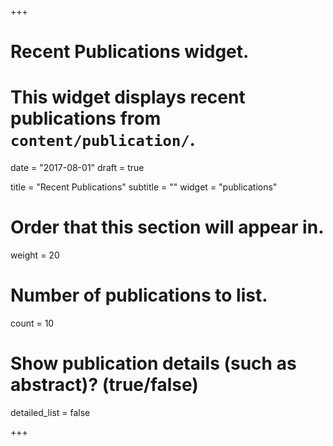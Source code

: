 +++
# Recent Publications widget.
# This widget displays recent publications from `content/publication/`.

date = "2017-08-01"
draft = true

title = "Recent Publications"
subtitle = ""
widget = "publications"

# Order that this section will appear in.
weight = 20

# Number of publications to list.
count = 10

# Show publication details (such as abstract)? (true/false)
detailed_list = false

+++

